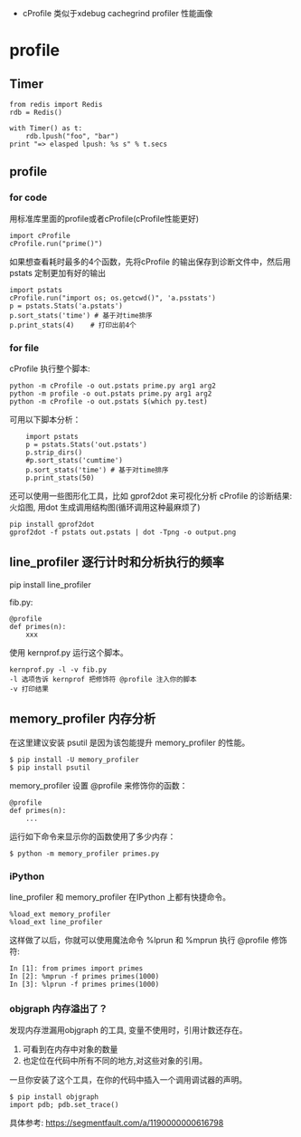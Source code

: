 - cProfile
类似于xdebug cachegrind profiler 性能画像
# profile

## Timer
    from redis import Redis
    rdb = Redis()

    with Timer() as t:
        rdb.lpush("foo", "bar")
    print "=> elasped lpush: %s s" % t.secs

## profile
### for code
用标准库里面的profile或者cProfile(cProfile性能更好)

    import cProfile
    cProfile.run("prime()")

如果想查看耗时最多的4个函数，先将cProfile 的输出保存到诊断文件中，然后用 pstats 定制更加有好的输出

    import pstats
    cProfile.run("import os; os.getcwd()", 'a.psstats')
    p = pstats.Stats('a.pstats')
    p.sort_stats('time') # 基于对time排序
    p.print_stats(4)    # 打印出前4个

### for file
cProfile 执行整个脚本:

    python -m cProfile -o out.pstats prime.py arg1 arg2
    python -m profile -o out.pstats prime.py arg1 arg2
    python -m cProfile -o out.pstats $(which py.test)

可用以下脚本分析：
```
    import pstats
    p = pstats.Stats('out.pstats')
    p.strip_dirs()
    #p.sort_stats('cumtime')
    p.sort_stats('time') # 基于对time排序
    p.print_stats(50)
```

还可以使用一些图形化工具，比如 gprof2dot 来可视化分析 cProfile 的诊断结果: 火焰图,
用dot 生成调用结构图(循环调用这种最麻烦了)

    pip install gprof2dot
    gprof2dot -f pstats out.pstats | dot -Tpng -o output.png

## line_profiler 逐行计时和分析执行的频率
pip install line_profiler

fib.py:

    @profile
    def primes(n): 
        xxx
    
使用 kernprof.py 运行这个脚本。

    kernprof.py -l -v fib.py
    -l 选项告诉 kernprof 把修饰符 @profile 注入你的脚本
    -v 打印结果


## memory_profiler 内存分析
在这里建议安装 psutil 是因为该包能提升 memory_profiler 的性能。

    $ pip install -U memory_profiler
    $ pip install psutil

memory_profiler 设置 @profile 来修饰你的函数：

    @profile
    def primes(n): 
        ...

运行如下命令来显示你的函数使用了多少内存：

    $ python -m memory_profiler primes.py

### iPython
line_profiler 和 memory_profiler 在IPython 上都有快捷命令。

    %load_ext memory_profiler
    %load_ext line_profiler

这样做了以后，你就可以使用魔法命令 %lprun 和 %mprun 执行 @profile 修饰符:

    In [1]: from primes import primes
    In [2]: %mprun -f primes primes(1000)
    In [3]: %lprun -f primes primes(1000)

### objgraph 内存溢出了？
发现内存泄漏用objgraph 的工具, 变量不使用时，引用计数还存在。
1. 可看到在内存中对象的数量
2. 也定位在代码中所有不同的地方,对这些对象的引用。

一旦你安装了这个工具，在你的代码中插入一个调用调试器的声明。

    $ pip install objgraph
    import pdb; pdb.set_trace()

具体参考: https://segmentfault.com/a/1190000000616798
